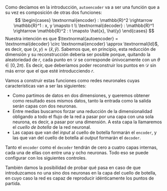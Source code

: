 Como decíamos en la introducción, `autoencoder` va a ser una función que a su vez es composición de otras dos funciones:
$$
\begin{cases}
\textnormal{encoder} : \mathbb{R}^2 \rightarrow \mathbb{R}^1 : x, y \mapsto t \\
\textnormal{decoder} : \mathbb{R}^1 \rightarrow \mathbb{R}^2 : t \mapsto \hat{x}, \hat{y}
\end{cases}
$$
Nuestra intención es que $\textnormal{autoencoder} = \textnormal{decoder} \circ \textnormal{encoder} \approx \textnormal{Id}$, es decir, que $(x, y) \approx (\hat{x}, \hat{y})$. Sabemos que, en principio, esta reducción de dimensión y su reconstrucción debería ser posible porque, quitando la aleatoriedad de $r$, cada punto en $\mathcal{D}$ se corresponde únivocamente con un $\theta \in [0, 2\pi)$. Es decir, que deberíamos poder reconstruir los puntos en $\mathcal{D}$ sin más error que el que esté introducciendo $r$.

Vamos a construir estas funciones como redes neuronales cuyas características van a ser las siguientes:
- Como partimos de datos en dos dimensiones, y queremos obtener como resultado esos mismos datos, tanto la entrada como la salida serán capas con dos neuronas.
- Entre medias buscamos forzar una reducción de la dimensionalidad obligando a todo el flujo de la red a pasar por una capa con una sola neurona, es decir, a pasar por una dimensión. A esta capa la llamaremos el _cuello de botella_ de la red neuronal.
- Las capas que van del _input_ al cuello de botella formarán el `encoder`, y las que van del cuello de botella al _output_ formarán el `decoder`.

Tanto el `encoder` como el `decoder` tendrán de cero a cuatro capas internas, cada una de ellas con entre una y ocho neuronas. Todo eso se puede configurar con los siguientes controles.

También damos la posibilidad de probar qué pasa en caso de que introduzcamos no una sino dos neuronas en la capa del cuello de botella, en cuyo caso la red es capaz de reproducir idénticamente los puntos de partida.
